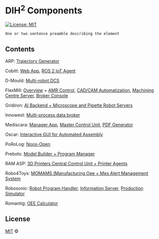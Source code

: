 # DIH<sup>2</sup> Components

[![License: MIT](https://img.shields.io/github/license/ramp-eu/TTE.project1.svg)](https://opensource.org/licenses/MIT)
<br/>

```text
One or two sentence preamble describing the element
```

## Contents
ARP: [Trajectory Generator](https://github.com/visionequipment/arp "ARP ROSE-AP")

Cobitt: [Web App](https://github.com/iasonasiasonos/COBITT "Cobitt ROSE-AP 1"), [ROS 2 IoT Agent](https://github.com/iasonasiasonos/iot_agent_ros2 "Cobitt ROSE-AP 2")

D-Mould: [Multi-robot DCS](https://github.com/proaimslovenia/D-Mould "D-Mould ROSE-AP")

FlexMill: [Overview](https://github.com/flexmill/Start-here---Overview "FlexMill Overview") + [AMR Control](https://github.com/flexmill/AMRControl "FlexMill ROSE-AP 1"), [CAD/CAM Automatization](https://github.com/flexmill/CAD_CAM_Automatization "FlexMill ROSE-AP 2"), [Machining Centre Server](https://github.com/flexmill/fiware_connector_machiningcentre_tools "FlexMill ROSE-AP 3"), [Broker Console](https://github.com/flexmill/Fiware-databroker-console "FlexMill Tool")

Gridiron: [AI Backend + Microscope and Pipette Robot Servers](https://github.com/AIRInstitute/Gridiron "Gridiron ROSE-AP")

Innowest: [Multi-process data broker](https://github.com/manioanadrian/Inno-West "Innowest ROSE-AP")

Mediscara: [Manager App](https://github.com/ppuska/mediscara.manager "Mediscara ROSE-AP 1"), [Master Control Unit](https://github.com/ppuska/mediscara.mcu  "Mediscara ROSE-AP 2"), [PDF Generator](https://github.com/ppuska/pdf-generator "Mediscara ROSE-AP 3") 

Oscar: [Interactive GUI for Automated Assembly](https://github.com/flexsight/Oscar "Oscar ROSE-AP")

PoRoLog: [Noos-Open](https://github.com/ortelio/Noos-Open "PoRoLog ROSE-AP")

Prebots: [Model Builder + Program Manager](https://github.com/canonical-robots/prebot-rose-ap "Prebots ROSE-AP")

RAM ASP: [3D Printers Central Control Unit + Printer Agents](https://github.com/3DPRN/RAMASP "RAM ASP ROSE-AP")

Robo4Toys: [MOMAMS (Manufacturing Oee + Mes Alert Management System](https://github.com/aviharos/momams "Robo4Toys ROSE-AP")

Robosonic: [Robot Program Handler](https://github.com/dih2-rowa/programhandler "Robosonic ROSE-AP 1"), [Information Server](https://github.com/dih2-rowa/informationserver "Robosonic ROSE-AP 2"), [Production Simulator](https://github.com/dih2-rowa/productionSimulation "Robosonic ROSE-AP 3")

Romantig: [OEE Calculator](https://github.com/claret-srl/ROMANTIG/tree/master "Romantig ROSE-AP")

## License

[MIT](LICENSE) © <TTE>
